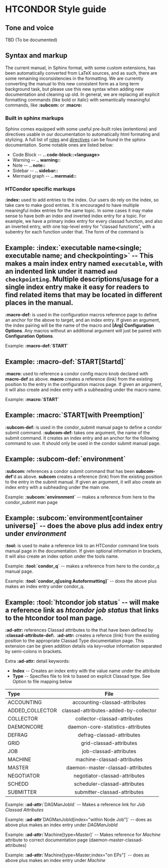 # HTCONDOR Style guide

## Tone and voice

TBD (To be documented)

## Syntax and markup

The current manual, in Sphinx format, with some custom extensions, has been automatically converted from LaTeX sources,
and as such, there are some remaining inconsistencies in the formatting.  We are currently converting the manual to this
new consistent form as a long term background task, but please use this new syntax when adding new documentation and
cleaning up old.  In general, we are replacing all explicit formatting commands (like bold or italic) with semantically
meaningful commands, like **:subcom:** or **:macro:**

### Built in sphinx markups

Sphinx comes equipped with some useful pre-built roles (extentions) and directives usable in our documentation to
automatically html formating and stylizing. A full list of [roles](https://www.sphinx-doc.org/en/master/usage/restructuredtext/roles.html)
and [directives](https://www.sphinx-doc.org/en/master/usage/restructuredtext/directives.html) can be found in the sphinx
documentation. Some notable ones are listed below:

- Code Block -- **.. code-block::\<language\>**
- Warning -- **.. warning::**
- Note -- **.. note::**
- Sidebar -- **.. sidebar::**
- Mermaid graph -- **.. mermaid::**

### HTCondor specific markups

**:index:** used to add entries to the index.  Our users do rely on the index, so take care to make good entries.  It
is encouraged to have multiple meaningful index entries for the same topic. In some cases it may make sense
to have both an index and inverted index entry for a topic.  For example, we have a primary index entry
for every classad function, and also an inverted entry, with one top-level entry for "classad functions", with
a subentry for each function under that. The form of the command is

Example:  **:index:\`executable name\<single; executable name; and checkpointing\>\`** -- This 
makes a main index entry named `executable`, with
an indented link under it named `and checkpointing`.  Multiple
descriptions/usage for a single index entry make it easy for readers to find
related items that may be located in different places in the manual.
---
**:macro-def:** is used in the configuration macros reference page to define an anchor for the above to target,
and an index entry. If given an argument, the index pairing will be the name of the macro and
**[Arg] Configuration Options**. Any macros without an additional argument will just be paired with
**Configuration Options**.

Example: **:macro-def:\`START\`**

Example: **:macro-def:\`START[Startd]\`**
---
**:macro:** used to reference a condor config macro knob declared with **macro-def** as above. **macro** creates
a reference (link) from the existing position to the entry in the configuration macros page. If given an argument,
it will also create and index entry with a subheading under the macro name.

Example: **:macro:\`START\`**

Example: **:macro:\`START[with Preemption]\`**
---
**:subcom-def:** is used in the condor_submit manual page to define a condor submit command.  **:subcom-def:** 
takes one argument, the name of the submit command. It creates an index entry
and an anchor for the following command to use.  It should only be used in the condor submit manual page.

Example:  **:subcom-def:\`environment\`** 
---
**:subcom:** references a condor submit command that has been **subcom-def**'d as above.  **subcom** creates
a reference (link) from the existing position to the entry in the submit manual.  If given an argument, it will
also create an index entry with a subheading under the main one.

Example:  **:subcom:\`environment\`** -- makes a reference from here to the condor_submit man page

Example:  **:subcom:\`environment[container universe]\`** -- does the above plus add index entry under *environment*
---
**:tool:** is used to make a reference link to an HTCondor command line tools manual page in the
documentation. If given optional information in brackets, it will also create an index option
under the tools name.

Example: **:tool:\`condor_q\`** -- makes a reference from here to the condor\_q manual page.

Example: **:tool:\`condor_q[using Autoformatting]\`** -- does the above plus makes an index entry under condor\_q.

Example: **:tool:\`htcondor job status\`** -- will make a reference link as *htcondor job status* that links to the htcondor tool man page.
---
**:ad-attr:** references Classad attributes to the that have been defined by **:classad-attribute-def:**. **:ad-attr:**
creates a refence (link) from the existing position to the appropriate Classad Type documentation page. This extension
can be given addition details via *key=value* information separated by semi-colons in brackets.

Extra **:ad-attr:** detail keywords:
- **Index** -- Creates an index entry with the value name under the attribute
- **Type** -- Specifies file to link to based on explicit Classad type. See Option to file mapping below

|    **Type**    |               **File**               |
|:---------------|:------------------------------------:|
| ACCOUNTING     | accounting-classad-attributes        |
| ADDED_COLLECTOR| classad-attributes-added-by-collector|
| COLLECTOR      | collector-classad-attributes         |
| DAEMONCORE     | daemon-core-statistics-attributes    |
| DEFRAG         | defrag-classad-attributes            |
| GRID           | grid-classad-attributes              |
| JOB            | job-classad-attributes               |
| MACHINE        | machine-classad-attributes           |
| MASTER         | daemon-master-classad-attributes     |
| NEGOTIATOR     | negotiator-classad-attributes        |
| SCHEDD         | scheduler-classad-attributes         |
| SUBMITTER      | submitter-classad-attributes         |

Example: **:ad-attr:**\`DAGManJobId\` -- Makes a reference link for *Job Classad Attributes*

Example: **:ad-attr**\`DAGManJobId[index="within Node Job"]` -- does as above plus makes an index entry under *DAGManJobId*

Example: **:ad-attr:**\`Machine[type=Master]\` -- Makes reference for *Machine* attribute to correct documentation page (daemon-master-classad-attributes)

Example: **:ad-attr:**\`Machine[type=Master;index="on EPs"]\` -- does as above plus makes an index entry under *Machine*

